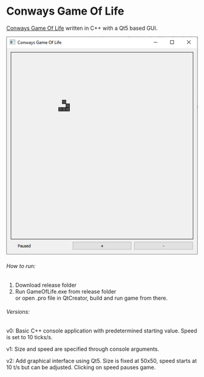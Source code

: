 # Conways Game Of Life
[Conways Game Of Life](https://en.wikipedia.org/wiki/Conway%27s_Game_of_Life#Examples_of_patterns) written in C++ with a Qt5 based GUI.

![alt text](https://github.com/jleipus/Game-Of-Life/blob/master/screencap.png?raw=true)

###### How to run:
1) Download release folder
2) Run GameOfLife.exe from release folder  
or open .pro file in QtCreator, build and run game from there.

###### Versions:

v0: Basic C++ console application with predetermined starting value. Speed is set to 10 ticks/s.

v1: Size and speed are specified through console arguments.

v2: Add graphical interface using Qt5. Size is fixed at 50x50, speed starts at 10 t/s but can be adjusted. Clicking on speed pauses game.
